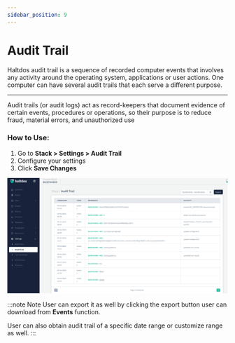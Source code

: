 ```yaml
---
sidebar_position: 9
---
```


# Audit Trail

Haltdos audit trail is a sequence of recorded computer events that involves any activity around the operating system, applications or user actions. One computer can have several audit trails that each serve a different purpose. 

-----
Audit trails (or audit logs) act as record-keepers that document evidence of certain events, procedures or operations, so their purpose is to reduce fraud, material errors, and unauthorized use

### How to Use:

1. Go to **Stack > Settings > Audit Trail**
2. Configure your settings
3. Click **Save Changes**


![audit_trail](/img/platform/v7/docs/audit_trail-newuo.png)

:::note Note
User can export it as well by clicking the export button user can download from **Events** function.

User can also obtain audit trail of a specific date range or customize range as well.
:::
